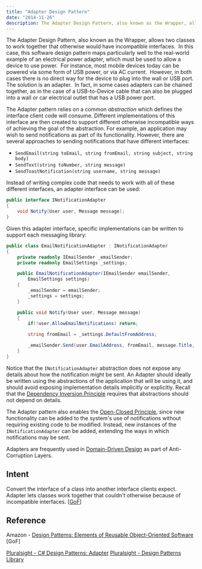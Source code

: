 ```yaml
---
title: "Adapter Design Pattern"
date: "2014-11-26"
description: The Adapter Design Pattern, also known as the Wrapper, allows two classes to work together that otherwise would have incompatible interfaces.
---
```


The Adapter Design Pattern, also known as the Wrapper, allows two classes to work together that otherwise would have incompatible interfaces.  In this case, this software design pattern maps particularly well to the real-world example of an electrical power adapter, which must be used to allow a device to use power.  For instance, most mobile devices today can be powered via some form of USB power, or via AC current.  However, in both cases there is no direct way for the device to plug into the wall or USB port.  The solution is an adapter.  In fact, in some cases adapters can be chained together, as in the case of a USB-to-Device cable that can also be plugged into a wall or car electrical outlet that has a USB power port.

The Adapter pattern relies on a common *abstraction* which defines the interface client code will consume. Different implementations of this interface are then created to support different otherwise incompatible ways of achieving the goal of the abstraction. For example, an application may wish to send notifications as part of its functionality. However, there are several approaches to sending notifications that have different interfaces:

- `SendEmail(string toEmail, string fromEmail, string subject, string body)`
- `SendText(string toNumber, string message)`
- `SendToastNotification(string username, string message)`

Instead of writing complex code that needs to work with all of these different interfaces, an adapter interface can be used:

```csharp
public interface INotificationAdapter
{
    void Notify(User user, Message message);
}
```

Given this adapter interface, specific implementations can be written to support each messaging library:

```csharp
public class EmailNotificationAdapter : INotificationAdapter
{
    private readonly IEmailSender _emailSender;
    private readonly EmailSettings _settings;

    public EmailNotificationAdapter(IEmailSender emailSender,
        EmailSettings settings)
    {
        _emailSender = emailSender;
        _settings = settings;
    }

    public void Notify(User user, Message message)
    {
        if(!user.AllowEmailNotifications) return;

        string fromEmail = _settings.DefaultFromAddress;

        _emailSender.Send(user.EmailAddress, fromEmail, message.Title, message.Details);
    }
}
```

Notice that the `INotificationAdapter` abstraction does not expose any details about how the notification might be sent. An Adapter should ideally be written using the abstractions of the application that will be using it, and should avoid exposing implementation details implicitly or explicitly. Recall that the [Dependency Inversion Principle](/principles/dependency-inversion-principle) requires that abstractions should not depend on details.

The Adapter pattern also enables the [Open-Closed Principle](/principles/open-closed-principle), since new functionality can be added to the system's use of notifications without requiring existing code to be modified. Instead, new instances of the `INotificationAdapter` can be added, extending the ways in which notifications may be sent.

Adapters are frequently used in [Domain-Driven Design](/domain-driven-design/ddd-overview) as part of Anti-Corruption Layers.

## Intent

Convert the interface of a class into another interface clients expect.  Adapter lets classes work together that couldn't otherwise because of incompatible interfaces. \[[GoF](http://amzn.to/vep3BT)\]

## Reference

Amazon - [Design Patterns: Elements of Reusable Object-Oriented Software](http://amzn.to/vep3BT) \[GoF\]

[Pluralsight - C# Design Patterns: Adapter](https://www.pluralsight.com/courses/c-sharp-design-patterns-adapter)
[Pluralsight - Design Patterns Library](http://bit.ly/DesignPatternsLibrary)

